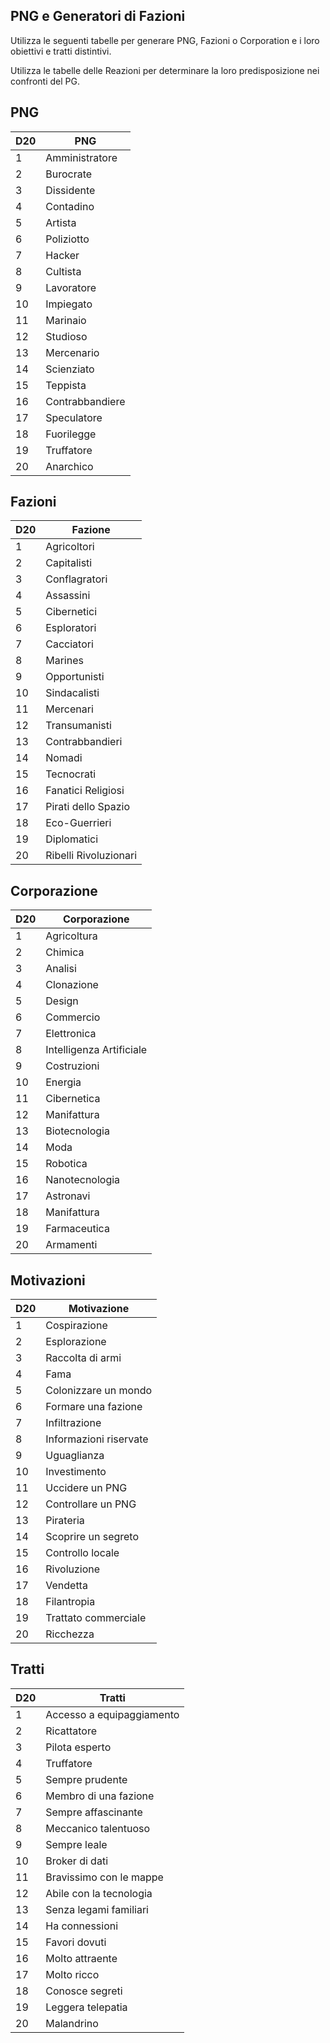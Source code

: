 ## PNG e Generatori di Fazioni

Utilizza le seguenti tabelle per generare PNG, Fazioni o Corporation e i loro obiettivi e tratti distintivi.

Utilizza le tabelle delle Reazioni per determinare la loro predisposizione nei confronti del PG.

## PNG

| D20 | PNG             |
| --- | --------------- |
| 1   | Amministratore  |
| 2   | Burocrate       |
| 3   | Dissidente      |
| 4   | Contadino       |
| 5   | Artista         |
| 6   | Poliziotto      |
| 7   | Hacker          |
| 8   | Cultista        |
| 9   | Lavoratore      |
| 10  | Impiegato       |
| 11  | Marinaio        |
| 12  | Studioso        |
| 13  | Mercenario      |
| 14  | Scienziato      |
| 15  | Teppista        |
| 16  | Contrabbandiere |
| 17  | Speculatore     |
| 18  | Fuorilegge      |
| 19  | Truffatore      |
| 20  | Anarchico       |

## Fazioni

| D20 | Fazione               |
| --- | --------------------- |
| 1   | Agricoltori           |
| 2   | Capitalisti           |
| 3   | Conflagratori         |
| 4   | Assassini             |
| 5   | Cibernetici           |
| 6   | Esploratori           |
| 7   | Cacciatori            |
| 8   | Marines               |
| 9   | Opportunisti          |
| 10  | Sindacalisti          |
| 11  | Mercenari             |
| 12  | Transumanisti         |
| 13  | Contrabbandieri       |
| 14  | Nomadi                |
| 15  | Tecnocrati            |
| 16  | Fanatici Religiosi    |
| 17  | Pirati dello Spazio   |
| 18  | Eco-Guerrieri         |
| 19  | Diplomatici           |
| 20  | Ribelli Rivoluzionari |

## Corporazione

| D20 | Corporazione             |
| --- | ------------------------ |
| 1   | Agricoltura              |
| 2   | Chimica                  |
| 3   | Analisi                  |
| 4   | Clonazione               |
| 5   | Design                   |
| 6   | Commercio                |
| 7   | Elettronica              |
| 8   | Intelligenza Artificiale |
| 9   | Costruzioni              |
| 10  | Energia                  |
| 11  | Cibernetica              |
| 12  | Manifattura              |
| 13  | Biotecnologia            |
| 14  | Moda                     |
| 15  | Robotica                 |
| 16  | Nanotecnologia           |
| 17  | Astronavi                |
| 18  | Manifattura              |
| 19  | Farmaceutica             |
| 20  | Armamenti                |

## Motivazioni

| D20 | Motivazione            |
| --- | ---------------------- |
| 1   | Cospirazione           |
| 2   | Esplorazione           |
| 3   | Raccolta di armi       |
| 4   | Fama                   |
| 5   | Colonizzare un mondo   |
| 6   | Formare una fazione    |
| 7   | Infiltrazione          |
| 8   | Informazioni riservate |
| 9   | Uguaglianza            |
| 10  | Investimento           |
| 11  | Uccidere un PNG        |
| 12  | Controllare un PNG     |
| 13  | Pirateria              |
| 14  | Scoprire un segreto    |
| 15  | Controllo locale       |
| 16  | Rivoluzione            |
| 17  | Vendetta               |
| 18  | Filantropia            |
| 19  | Trattato commerciale   |
| 20  | Ricchezza              |

## Tratti

| D20 | Tratti                    |
| --- | ------------------------- |
| 1   | Accesso a equipaggiamento |
| 2   | Ricattatore               |
| 3   | Pilota esperto            |
| 4   | Truffatore                |
| 5   | Sempre prudente           |
| 6   | Membro di una fazione     |
| 7   | Sempre affascinante       |
| 8   | Meccanico talentuoso      |
| 9   | Sempre leale              |
| 10  | Broker di dati            |
| 11  | Bravissimo con le mappe   |
| 12  | Abile con la tecnologia   |
| 13  | Senza legami familiari    |
| 14  | Ha connessioni            |
| 15  | Favori dovuti             |
| 16  | Molto attraente           |
| 17  | Molto ricco               |
| 18  | Conosce segreti           |
| 19  | Leggera telepatia         |
| 20  | Malandrino                |

